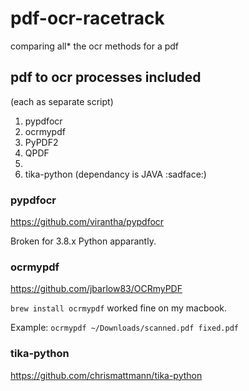 # pdf-ocr-racetrack

comparing all* the ocr methods for a pdf

## pdf to ocr processes included

(each as separate script)

1. pypdfocr
2. ocrmypdf
3. PyPDF2
4. QPDF
5. 
6. tika-python (dependancy is JAVA :sadface:)

### pypdfocr

<https://github.com/virantha/pypdfocr>

Broken for 3.8.x Python apparantly.

### ocrmypdf

<https://github.com/jbarlow83/OCRmyPDF>

`brew install ocrmypdf` worked fine on my macbook.

Example: `ocrmypdf ~/Downloads/scanned.pdf fixed.pdf`

### tika-python

<https://github.com/chrismattmann/tika-python>
